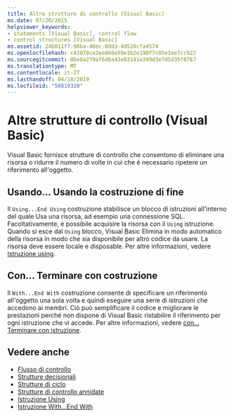 ```yaml
---
title: Altre strutture di controllo (Visual Basic)
ms.date: 07/20/2015
helpviewer_keywords:
- statements [Visual Basic], control flow
- control structures [Visual Basic]
ms.assetid: 24b811f7-98ba-40ec-8dd3-4d528cfa4574
ms.openlocfilehash: c42070ce2ea866e59e1b2e190f7c05e1ee7cc922
ms.sourcegitcommit: 0be8a279af6d8a43e03141e349d3efd5d35f8767
ms.translationtype: MT
ms.contentlocale: it-IT
ms.lasthandoff: 04/18/2019
ms.locfileid: "58819320"
---
```

# <a name="other-control-structures-visual-basic"></a>Altre strutture di controllo (Visual Basic)
Visual Basic fornisce strutture di controllo che consentono di eliminare una risorsa o ridurre il numero di volte in cui che è necessario ripetere un riferimento all'oggetto.  
  
## <a name="usingend-using-construction"></a>Usando... Usando la costruzione di fine  
 Il `Using...End Using` costruzione stabilisce un blocco di istruzioni all'interno del quale Usa una risorsa, ad esempio una connessione SQL. Facoltativamente, è possibile acquisire la risorsa con il `Using` istruzione. Quando si esce dal `Using` blocco, Visual Basic Elimina in modo automatico della risorsa in modo che sia disponibile per altro codice da usare. La risorsa deve essere locale e disposable. Per altre informazioni, vedere [Istruzione using](../../../../visual-basic/language-reference/statements/using-statement.md).  
  
## <a name="withend-with-construction"></a>Con... Terminare con costruzione  
 Il `With...End With` costruzione consente di specificare un riferimento all'oggetto una sola volta e quindi eseguire una serie di istruzioni che accedono ai membri. Ciò può semplificare il codice e migliorare le prestazioni perché non dispone di Visual Basic ristabilire il riferimento per ogni istruzione che vi accede. Per altre informazioni, vedere [con... Terminare con istruzione](../../../../visual-basic/language-reference/statements/with-end-with-statement.md).  
  
## <a name="see-also"></a>Vedere anche

- [Flusso di controllo](../../../../visual-basic/programming-guide/language-features/control-flow/index.md)
- [Strutture decisionali](../../../../visual-basic/programming-guide/language-features/control-flow/decision-structures.md)
- [Strutture di ciclo](../../../../visual-basic/programming-guide/language-features/control-flow/loop-structures.md)
- [Strutture di controllo annidate](../../../../visual-basic/programming-guide/language-features/control-flow/nested-control-structures.md)
- [Istruzione Using](../../../../visual-basic/language-reference/statements/using-statement.md)
- [Istruzione With...End With](../../../../visual-basic/language-reference/statements/with-end-with-statement.md)
